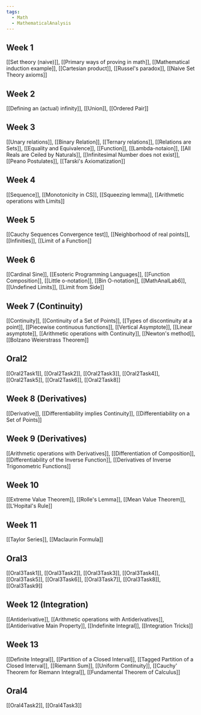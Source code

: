 ```yaml
---
tags:
  - Math
  - MathematicalAnalysis
---
```

## Week 1
[[Set theory (naive)]], [[Primary ways of proving in math]], [[Mathematical induction example]], [[Cartesian product]], [[Russel's paradox]], [[Naive Set Theory axioms]]
## Week 2
[[Defining an (actual) infinity]], [[Union]], [[Ordered Pair]]
## Week 3
[[Unary relations]], [[Binary Relation]], [[Ternary relations]], [[Relations are Sets]], [[Equality and Equivalence]], [[Function]], [[Lambda-notaion]], [[All Reals are Ceiled by Naturals]], [[Infinitesimal Number does not exist]], [[Peano Postulates]], [[Tarski's Axiomatization]]
## Week 4
[[Sequence]], [[Monotonicity in CS]], [[Squeezing lemma]], [[Arithmetic operations with Limits]]
## Week 5
[[Cauchy Sequences Convergence test]], [[Neighborhood of real points]], [[Infinities]], [[Limit of a Function]]
## Week 6
[[Cardinal Sine]], [[Esoteric Programming Languages]], [[Function Composition]], [[Little o-notation]], [[Bin O-notation]], [[MathAnalLab6]], [[Undefined Limits]], [[Limit from Side]]
## Week 7 (Continuity)
[[Continuity]], [[Continuity of a Set of Points]], [[Types of discontinuity at a point]], [[Piecewise continuous functions]], [[Vertical Asymptote]], [[Linear asymptote]], [[Arithmetic operations with Continuity]], [[Newton's method]], [[Bolzano Weierstrass Theorem]]
## Oral2
[[Oral2Task1]], [[Oral2Task2]], [[Oral2Task3]], [[Oral2Task4]], [[Oral2Task5]], [[Oral2Task6]], [[Oral2Task8]]
## Week 8 (Derivatives)
[[Derivative]], [[Differentiability implies Continuity]], [[Differentiability on a Set of Points]]
## Week 9 (Derivatives)
[[Arithmetic operations with Derivatives]], [[Differentiation of Composition]], [[Differentiability of the Inverse Function]], [[Derivatives of Inverse Trigonometric Functions]]
## Week 10
[[Extreme Value Theorem]], [[Rolle's Lemma]], [[Mean Value Theorem]], [[L'Hopital's Rule]]
## Week 11
[[Taylor Series]], [[Maclaurin Formula]]
## Oral3
[[Oral3Task1]], [[Oral3Task2]], [[Oral3Task3]], [[Oral3Task4]], [[Oral3Task5]], [[Oral3Task6]], [[Oral3Task7]], [[Oral3Task8]], [[Oral3Task9]]
## Week 12 (Integration)
[[Antiderivative]], [[Arithmetic operations with Antiderivatives]], [[Antiderivative Main Property]], [[Indefinite Integral]], [[Integration Tricks]]
## Week 13
[[Definite Integral]], [[Partition of a Closed Interval]], [[Tagged Partition of a Closed Interval]], [[Riemann Sum]], [[Uniform Continuity]], [[Cauchy' Theorem for Riemann Integral]], [[Fundamental Theorem of Calculus]]
## Oral4
[[Oral4Task2]], [[Oral4Task3]]